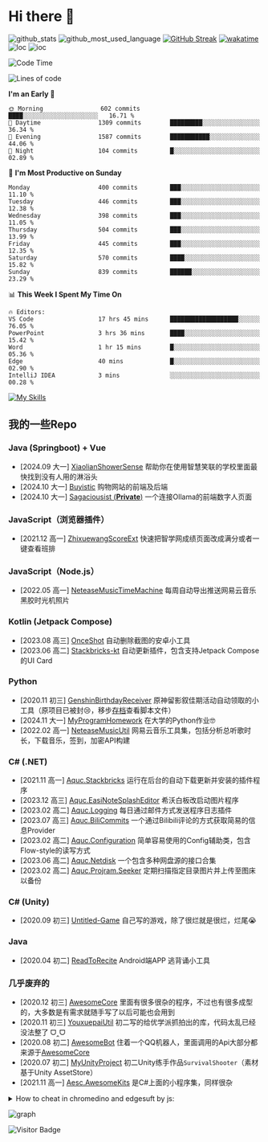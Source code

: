 # Hi there 👋

![github_stats](https://github-readme-stats.vercel.app/api?username=aquamarine5&show_icons=true&icon_color=CE1D2D&text_color=718096&bg_color=ffffff,ffffff,ffffff,7FFFD4&count_private=true&cache_seconds=21600)
![github_most_used_language](https://github-readme-stats.vercel.app/api/top-langs/?username=aquamarine5&hide=hlsl,shaderlab&layout=compact&text_color=718096&bg_color=ffffff,ffffff,ffffff,7FFFD4&cache_seconds=21600&langs_count=8)
[![GitHub Streak](https://streak-stats.demolab.com?user=aquamarine5&background=0,ffffff,ffffff,ffffff,7FFFD4)](https://git.io/streak-stats)
[![wakatime](https://github-readme-stats.vercel.app/api/wakatime?username=aquamarine5&hide=other&layout=compact&bg_color=ffffff,ffffff,ffffff,ffffff,7FFFD4&cache_seconds=21600)](https://wakatime.com/@aquamarine5)  
![loc](https://api.githubtrends.io/user/svg/aquamarine5/langs?time_range=one_year&include_private=True&loc_metric=changed&theme=classic)
![ioc](https://api.githubtrends.io/user/svg/aquamarine5/repos?time_range=one_year&include_private=True&loc_metric=changed&theme=classic)

<!--START_SECTION:waka-->
![Code Time](http://img.shields.io/badge/Code%20Time-24%20hrs%205%20mins-blue)

![Lines of code](https://img.shields.io/badge/From%20Hello%20World%20I%27ve%20Written-2.0%20million%20lines%20of%20code-blue)

**I'm an Early 🐤** 

```text
🌞 Morning                602 commits         ████░░░░░░░░░░░░░░░░░░░░░   16.71 % 
🌆 Daytime                1309 commits        █████████░░░░░░░░░░░░░░░░   36.34 % 
🌃 Evening                1587 commits        ███████████░░░░░░░░░░░░░░   44.06 % 
🌙 Night                  104 commits         █░░░░░░░░░░░░░░░░░░░░░░░░   02.89 % 
```
📅 **I'm Most Productive on Sunday** 

```text
Monday                   400 commits         ███░░░░░░░░░░░░░░░░░░░░░░   11.10 % 
Tuesday                  446 commits         ███░░░░░░░░░░░░░░░░░░░░░░   12.38 % 
Wednesday                398 commits         ███░░░░░░░░░░░░░░░░░░░░░░   11.05 % 
Thursday                 504 commits         ███░░░░░░░░░░░░░░░░░░░░░░   13.99 % 
Friday                   445 commits         ███░░░░░░░░░░░░░░░░░░░░░░   12.35 % 
Saturday                 570 commits         ████░░░░░░░░░░░░░░░░░░░░░   15.82 % 
Sunday                   839 commits         ██████░░░░░░░░░░░░░░░░░░░   23.29 % 
```


📊 **This Week I Spent My Time On** 

```text
🔥 Editors: 
VS Code                  17 hrs 45 mins      ███████████████████░░░░░░   76.05 % 
PowerPoint               3 hrs 36 mins       ████░░░░░░░░░░░░░░░░░░░░░   15.42 % 
Word                     1 hr 15 mins        █░░░░░░░░░░░░░░░░░░░░░░░░   05.36 % 
Edge                     40 mins             █░░░░░░░░░░░░░░░░░░░░░░░░   02.90 % 
IntelliJ IDEA            3 mins              ░░░░░░░░░░░░░░░░░░░░░░░░░   00.28 % 
```


<!--END_SECTION:waka-->
[![My Skills](https://skillicons.dev/icons?i=javascript,vue,cs,python,java,blender,unity,androidstudio,kotlin,ps,cpp&theme=light)](https://skillicons.dev)

## 我的一些Repo

### Java (Springboot) + Vue

- [2024.09 大一] [XiaolianShowerSense](https://github.com/aquamarine5/XiaolianShowerSense) 帮助你在使用智慧笑联的学校里面最快找到没有人用的淋浴头
- [2024.10 大一] [Buyistic](https://github.com/aquamarine5/Buyistic) 购物网站的前端及后端
- [2024.10 大一] [Sagaciousist (**Private**)](https://github.com/aquamarine5/Sagaciousist) 一个连接Ollama的前端数字人页面

### JavaScript（浏览器插件）

- [2021.12 高一] [ZhixuewangScoreExt](https://github.com/aquamarine5/ZhixuewangScoreExt) 快速把智学网成绩页面改成满分或者一键查看班排

### JavaScript（Node.js）

- [2022.05 高一] [NeteaseMusicTimeMachine](https://github.com/aquamarine5/NeteaseMusicTimeMachine) 每周自动导出推送网易云音乐黑胶时光机照片

### Kotlin (Jetpack Compose)

- [2023.08 高三] [OnceShot](https://github.com/aquamarine5/OnceShot) 自动删除截图的安卓小工具
- [2023.06 高二] [Stackbricks-kt](https://github.com/aquamarine5/Stackbricks-kt) 自动更新插件，包含支持Jetpack Compose的UI Card

### Python

- [2020.11 初三] [GenshinBirthdayReceiver](https://github.com/aquamarine5/GenshinBirthdayReceiver) 原神留影叙佳期活动自动领取的小工具（原项目已被封😢，移步[存档](https://github.com/aquamarine5/GenshinBirthdayReceiver-archive)查看脚本文件）
- [2024.11 大一] [MyProgramHomework](https://github.com/aquamarine5/MyProgramHomework) 在大学的Python作业🤓
- [2022.02 高一] [NeteaseMusicUtil](https://github.com/aquamarine5/NeteaseMusicUtil) 网易云音乐工具集，包括分析总听歌时长，下载音乐，签到，加密API构建

### C# (.NET)

- [2021.11 高一] [Aquc.Stackbricks](https://github.com/aquamarine5/Aquc.Stackbricks) 运行在后台的自动下载更新并安装的插件程序
- [2023.12 高三] [Aquc.EasiNoteSplashEditor](https://github.com/aquamarine5/Aquc.EasiNoteSplashEditor) 希沃白板改启动图片程序
- [2023.02 高二] [Aquc.Logging](https://github.com/aquamarine5/Aquc.Logging) 每日通过邮件方式发送程序日志插件
- [2023.07 高三] [Aquc.BiliCommits](https://github.com/aquamarine5/Aquc.BiliCommits) 一个通过Bilibili评论的方式获取简易的信息Provider
- [2023.02 高二] [Aquc.Configuration](https://github.com/aquamarine5/Aquc.Configuration) 简单容易使用的Config辅助类，包含Flow-style的读写方式
- [2023.06 高二] [Aquc.Netdisk](https://github.com/aquamarine5/Aquc.Netdisk) 一个包含多种网盘源的接口合集
- [2023.02 高二] [Aquc.Projram.Seeker](https://github.com/aquamarine5/Aquc.Projram.Seeker) 定期扫描指定目录图片并上传至图床以备份

### C# (Unity)

- [2020.09 初三] [Untitled-Game](https://github.com/aquamarine5/Untitled-Game) 自己写的游戏，除了很烂就是很烂，烂尾😭

### Java

- [2020.04 初二] [ReadToRecite](https://github.com/aquamarine5/ReadToRecite) Android端APP 逃背诵小工具

### 几乎废弃的

- [2020.12 初三] [AwesomeCore](https://github.com/aquamarine5/AwesomeCore) 里面有很多很杂的程序，不过也有很多成型的，大多数是有需求就随手写了以后可能也会用到
- [2020.11 初三] [YouxuepaiUtil](https://github.com/aquamarine5/YouxuepaiUtil) 初二写的给优学派抓拍出的库，代码太乱已经没法整了 ᗜ‸ᗜ
- [2020.08 初二] [AwesomeBot](https://github.com/aquamarine5/AwesomeBot) 住着一个QQ机器人，里面调用的Api大部分都来源于[AwesomeCore](AwesomeCore)
- [2020.07 初二] [MyUnityProject](https://github.com/aquamarine5/MyUnityProject) 初二Unity练手作品`SurvivalShooter`（素材基于Unity AssetStore）
- [2021.11 高一] [Aesc.AwesomeKits](https://github.com/aquamarine5/Aesc.AwesomeKits) 是C#上面的小程序集，同样很杂

<details>
  <summary>How to cheat in chromedino and edgesuft by js:</summary>

## @aquamarine5

### chrome://dino

- 困难模式

```js
setInterval(()=>{Runner.instance_.horizon.addNewObstacle(Runner.instance_.currentSpeed)},1000)
```

- 改跳跃高度

```js
Runner.instance_.tRex.setJumpVelocity(1000)
```

- 缓降buff

```js
Runner.instance_.tRex.config.GRAVITY=0.01
```

- 频闪特效

```js
Runner.instance_.tRex.setFlashing(1)
```

- 999999高分

```js
Runner.instance_.saveHighScore(1800000000-50)
```

- 极速快跑

```js
Runner.instance_.setSpeed(1000)
```

- 无敌

```js
Runner.instance_.gameOver=function(){}
```

### edge://surf

#### 初始化

- 打开Inspector/Source, Open `surf.bundle.js`, Search `resetGameData()`, Hit a breakpoint.

#### cheating

- 自定义心/护盾/能量

```js
this.game.lives.current=30,this.game.lives.max=30
this.game.boosts.current=30,this.game.boosts.max=30
this.game.shields.current=30,this.game.shields.max=30
```

- 超高分

```js
this.session.bestScore.endless=2147483647
```

- 加速器

```js
this.session.settings.gameSpeed=10
```

- 作弊无限能量且计入最高分

```js
this.game.cheat.boosts=true
```

</details>
  
![graph](https://github-readme-activity-graph.vercel.app/graph?username=aquamarine5&theme=github-compact)

![Visitor Badge](https://visitor-badge.laobi.icu/badge?page_id=aquamarine5)
